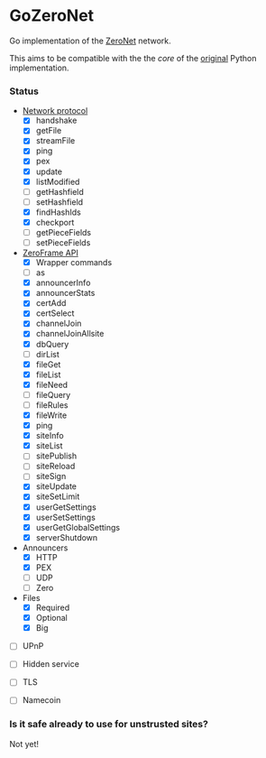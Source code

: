 # GoZeroNet
Go implementation of the [ZeroNet](http://zeronet.io/) network.

This aims to be compatible with the the _core_ of the [original](https://github.com/HelloZeroNet/ZeroNet) Python implementation.


### Status

- [Network protocol](https://zeronet.io/docs/help_zeronet/network_protocol/)
    - [x] handshake
    - [x] getFile
    - [x] streamFile
    - [x] ping
    - [x] pex
    - [x] update
    - [x] listModified
    - [ ] getHashfield
    - [ ] setHashfield
    - [x] findHashIds
    - [x] checkport
    - [ ] getPieceFields
    - [ ] setPieceFields
- [ZeroFrame API](https://zeronet.io/docs/site_development/zeroframe_api_reference/)
    - [x] Wrapper commands
    - [ ] as
    - [x] announcerInfo
    - [x] announcerStats
    - [x] certAdd
    - [x] certSelect
    - [x] channelJoin
    - [x] channelJoinAllsite
    - [x] dbQuery
    - [ ] dirList
    - [x] fileGet
    - [x] fileList
    - [x] fileNeed
    - [ ] fileQuery
    - [ ] fileRules
    - [x] fileWrite
    - [x] ping
    - [x] siteInfo
    - [x] siteList
    - [ ] sitePublish
    - [ ] siteReload
    - [ ] siteSign
    - [x] siteUpdate
    - [x] siteSetLimit
    - [x] userGetSettings
    - [x] userSetSettings
    - [x] userGetGlobalSettings
    - [x] serverShutdown
- Announcers
    - [X] HTTP
    - [x] PEX
    - [ ] UDP
    - [ ] Zero
- Files
    - [x] Required
    - [x] Optional
    - [x] Big
- [ ] UPnP
- [ ] Hidden service
- [ ] TLS
- [ ] Namecoin


### Is it safe already to use for unstrusted sites?
Not yet!

